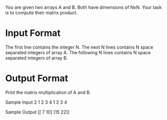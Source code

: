 You are given two arrays A and B. Both have dimensions of NxN. 
Your task is to compute their matrix product.
# Input Format
The first line contains the integer N. 
The next N lines contains N space separated integers of array A. 
The following N lines contains N space separated integers of array B.
# Output Format
Print the matrix multiplication of A and B.

Sample Input
2
1 2
3 4
1 2
3 4

Sample Output
[[ 7 10]
 [15 22]]
